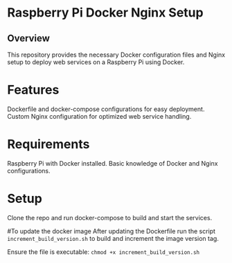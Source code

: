 # Raspberry Pi Docker Nginx Setup
## Overview
This repository provides the necessary Docker configuration files and Nginx setup to deploy web services on a Raspberry Pi using Docker.

# Features
Dockerfile and docker-compose configurations for easy deployment.
Custom Nginx configuration for optimized web service handling.
# Requirements
Raspberry Pi with Docker installed.
Basic knowledge of Docker and Nginx configurations.
# Setup
Clone the repo and run docker-compose to build and start the services.



#To update the docker image
After updating the Dockerfile run the script `increment_build_version.sh` to build and increment the image version tag.

Ensure the file is executable:
`chmod +x increment_build_version.sh`
